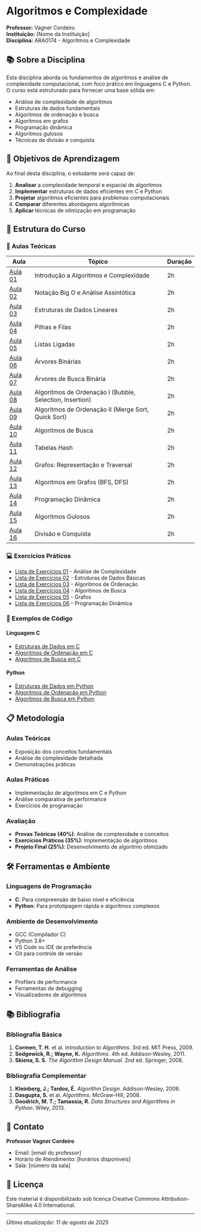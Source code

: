 # Algoritmos e Complexidade

**Professor:** Vagner Cordeiro  
**Instituição:** [Nome da Instituição]  
**Disciplina:** ARA0174 - Algoritmos e Complexidade  

## 📚 Sobre a Disciplina

Esta disciplina aborda os fundamentos de algoritmos e análise de complexidade computacional, com foco prático em linguagens C e Python. O curso está estruturado para fornecer uma base sólida em:

- Análise de complexidade de algoritmos
- Estruturas de dados fundamentais
- Algoritmos de ordenação e busca
- Algoritmos em grafos
- Programação dinâmica
- Algoritmos gulosos
- Técnicas de divisão e conquista

## 🎯 Objetivos de Aprendizagem

Ao final desta disciplina, o estudante será capaz de:

1. **Analisar** a complexidade temporal e espacial de algoritmos
2. **Implementar** estruturas de dados eficientes em C e Python
3. **Projetar** algoritmos eficientes para problemas computacionais
4. **Comparar** diferentes abordagens algorítmicas
5. **Aplicar** técnicas de otimização em programação

## 📖 Estrutura do Curso

### 📁 Aulas Teóricas

| Aula | Tópico | Duração |
|------|--------|---------|
| [Aula 01](aulas/aula01.md) | Introdução a Algoritmos e Complexidade | 2h |
| [Aula 02](aulas/aula02.md) | Notação Big O e Análise Assintótica | 2h |
| [Aula 03](aulas/aula03.md) | Estruturas de Dados Lineares | 2h |
| [Aula 04](aulas/aula04.md) | Pilhas e Filas | 2h |
| [Aula 05](aulas/aula05.md) | Listas Ligadas | 2h |
| [Aula 06](aulas/aula06.md) | Árvores Binárias | 2h |
| [Aula 07](aulas/aula07.md) | Árvores de Busca Binária | 2h |
| [Aula 08](aulas/aula08.md) | Algoritmos de Ordenação I (Bubble, Selection, Insertion) | 2h |
| [Aula 09](aulas/aula09.md) | Algoritmos de Ordenação II (Merge Sort, Quick Sort) | 2h |
| [Aula 10](aulas/aula10.md) | Algoritmos de Busca | 2h |
| [Aula 11](aulas/aula11.md) | Tabelas Hash | 2h |
| [Aula 12](aulas/aula12.md) | Grafos: Representação e Traversal | 2h |
| [Aula 13](aulas/aula13.md) | Algoritmos em Grafos (BFS, DFS) | 2h |
| [Aula 14](aulas/aula14.md) | Programação Dinâmica | 2h |
| [Aula 15](aulas/aula15.md) | Algoritmos Gulosos | 2h |
| [Aula 16](aulas/aula16.md) | Divisão e Conquista | 2h |

### 💻 Exercícios Práticos

- [Lista de Exercícios 01](exercicios/lista01.md) - Análise de Complexidade
- [Lista de Exercícios 02](exercicios/lista02.md) - Estruturas de Dados Básicas
- [Lista de Exercícios 03](exercicios/lista03.md) - Algoritmos de Ordenação
- [Lista de Exercícios 04](exercicios/lista04.md) - Algoritmos de Busca
- [Lista de Exercícios 05](exercicios/lista05.md) - Grafos
- [Lista de Exercícios 06](exercicios/lista06.md) - Programação Dinâmica

### 🔧 Exemplos de Código

#### Linguagem C
- [Estruturas de Dados em C](exemplos/c/)
- [Algoritmos de Ordenação em C](exemplos/c/ordenacao/)
- [Algoritmos de Busca em C](exemplos/c/busca/)

#### Python
- [Estruturas de Dados em Python](exemplos/python/)
- [Algoritmos de Ordenação em Python](exemplos/python/ordenacao/)
- [Algoritmos de Busca em Python](exemplos/python/busca/)

## 📋 Metodologia

### Aulas Teóricas
- Exposição dos conceitos fundamentais
- Análise de complexidade detalhada
- Demonstrações práticas

### Aulas Práticas
- Implementação de algoritmos em C e Python
- Análise comparativa de performance
- Exercícios de programação

### Avaliação
- **Provas Teóricas (40%)**: Análise de complexidade e conceitos
- **Exercícios Práticos (35%)**: Implementação de algoritmos
- **Projeto Final (25%)**: Desenvolvimento de algoritmo otimizado

## 🛠️ Ferramentas e Ambiente

### Linguagens de Programação
- **C**: Para compreensão de baixo nível e eficiência
- **Python**: Para prototipagem rápida e algoritmos complexos

### Ambiente de Desenvolvimento
- GCC (Compilador C)
- Python 3.8+
- VS Code ou IDE de preferência
- Git para controle de versão

### Ferramentas de Análise
- Profilers de performance
- Ferramentas de debugging
- Visualizadores de algoritmos

## 📚 Bibliografia

### Bibliografia Básica
1. **Cormen, T. H.** et al. *Introduction to Algorithms*. 3rd ed. MIT Press, 2009.
2. **Sedgewick, R.; Wayne, K.** *Algorithms*. 4th ed. Addison-Wesley, 2011.
3. **Skiena, S. S.** *The Algorithm Design Manual*. 2nd ed. Springer, 2008.

### Bibliografia Complementar
1. **Kleinberg, J.; Tardos, É.** *Algorithm Design*. Addison-Wesley, 2006.
2. **Dasgupta, S.** et al. *Algorithms*. McGraw-Hill, 2008.
3. **Goodrich, M. T.; Tamassia, R.** *Data Structures and Algorithms in Python*. Wiley, 2013.

## 🤝 Contato

**Professor Vagner Cordeiro**
- Email: [email do professor]
- Horário de Atendimento: [horários disponíveis]
- Sala: [número da sala]

## 📝 Licença

Este material é disponibilizado sob licença Creative Commons Attribution-ShareAlike 4.0 International.

---

*Última atualização: 11 de agosto de 2025*
